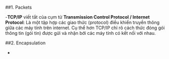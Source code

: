 ##1. Packets

-**TCP/IP** viết tắt của cụm từ **Transmission Control Protocol / Internet Protocol**: Là một tập hợp các giao thức (protocol) điều khiển truyền thông giữa các máy tính trên internet. Cụ thể hơn TCP/IP chỉ rõ cách thức đóng gói thông tin (gói tin) được gửi và nhận bới các máy tính có kết nối với nhau.

##2. Encapsulation

-
